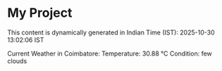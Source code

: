 # My Project

This content is dynamically generated in Indian Time (IST): 2025-10-30 13:02:06 IST


Current Weather in Coimbatore:
Temperature: 30.88 °C
Condition: few clouds
